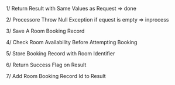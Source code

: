 1/ Return Result with Same Values as Request
=> done

2/ Processore Throw Null Exception if equest is empty
=> inprocess

3/ Save A Room Booking Record

4/ Check Room Availability Before Attempting Booking

5/ Store Booking Record with Room Identifier

6/ Return Success Flag on Result

7/ Add Room Booking Record Id to Result
